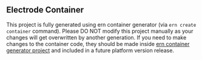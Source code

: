 ## Electrode Container

This project is fully generated using ern container generator (via `ern create container` command).
Please DO NOT modify this project manually as your changes will get overwritten by another generation.
If you need to make changes to the container code, they should be made inside [ern container generator project](https://github.com/electrode-io/electrode-native/tree/master/ern-container-gen-ios/src/hull) and included in a future platform version release.

